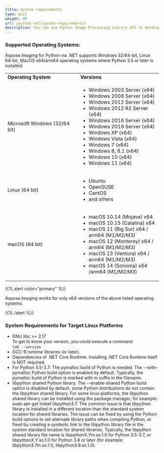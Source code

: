 ```yaml
---
title: System requirements
type: docs
weight: 90
url: /python-net/system-requirements/
description: You can use Python Image Processing Library API to develop applications in any development environment that targets the .NET platform.
---
```


### **Supported Operating Systems:**
Aspose.Imaging for Python via .NET supports Windows 32/64-bit, Linux 64-bit, MacOS x64/arm64 operating systems where Python 3.5 or later is installed.

<table>  
	<tr>
			<td style="font-weight: bold; width:400px">Operating System</td>
			<td style="font-weight: bold; width:400px">Versions</td>
		</tr>
  <tr>
			<td>Microsoft Windows (32/64 bit)</td>
			<td><ul><li>Windows 2003 Server (x64)</li><li>Windows 2008 Server (x64)</li><li>Windows 2012 Server (x64)</li><li>Windows 2012 R2 Server (x64)</li><li>Windows 2016 Server (x64)</li><li>Windows 2019 Server (x64)</li><li>Windows XP (x64)</li><li>Windows Vista (x64)</li><li>Windows 7 (x64)</li><li>Windows 8, 8.1 (x64)</li><li>Windows 10 (x64)</li><li>Windows 11 (x64)</li></ul></td>
		</tr>
  <tr>
			<td>Linux (64 bit)</td>
			<td><ul><li>Ubuntu</li><li>OpenSUSE</li><li>CentOS</li><li>and others</li></ul></td>
		</tr>
		<tr>
			<td>macOS (64 bit)</td>
			<td><ul>
				<li>macOS 10.14 (Mojave) x64</li>
				<li>macOS 10.15 (Catalina) x64</li>
			    <li>macOS 11 (Big Sur) x64 / arm64 (M1/M2/M3)</li>
			    <li>macOS 12 (Monterey) x64 / arm64 (M1/M2/M3)</li>
			    <li>macOS 13 (Ventura) x64 / arm64 (M1/M2/M3)</li>
			    <li>macOS 14 (Sonoma) x64 /arm64 (M1/M2/M3)</li>
				</ul>
			</td>
		</tr>
</table>

{{% alert color="primary" %}} 

Aspose.Imaging works for only x64 versions of the above listed operating systems.

{{% /alert %}}

### **System Requirements for Target Linux Platforms**
- GNU libc >= 2.17<br/>
  To get to know your version, you could execute a command<br/>
  `ldd --version`
- GCC-6 runtime libraries (or later).
- Dependencies of .NET Core Runtime. Installing .NET Core Runtime itself is NOT required.
- For Python 3.5-3.7: The pymalloc build of Python is needed. The --with-pymalloc Python build option is enabled by default. Typically, the pymalloc build of Python is marked with m suffix in the filename.
- libpython shared Python library. The --enable-shared Python build option is disabled by default, some Python distributions do not contain the libpython shared library. For some linux platforms, the libpython shared library can be installed using the package manager, for example: sudo apt-get install libpython3.7. The common issue is that libpython library is installed in a different location than the standard system location for shared libraries. The issue can be fixed by using the Python build options to set alternate library paths when compiling Python, or fixed by creating a symbolic link to the libpython library file in the system standard location for shared libraries. Typically, the libpython shared library file name is libpythonX.Ym.so.1.0 for Python 3.5-3.7, or libpythonX.Y.so.1.0 for Python 3.8 or later (for example: libpython3.7m.so.1.0, libpython3.9.so.1.0).
